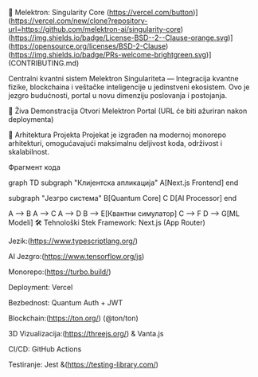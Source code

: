 🚀 Melektron: Singularity Core
(https://vercel.com/button)](https://vercel.com/new/clone?repository-url=https://github.com/melektron-ai/singularity-core)
(https://img.shields.io/badge/License-BSD--2--Clause-orange.svg)](https://opensource.org/licenses/BSD-2-Clause)
(https://img.shields.io/badge/PRs-welcome-brightgreen.svg)](CONTRIBUTING.md)

Centralni kvantni sistem Melektron Singulariteta — Integracija kvantne fizike, blockchaina i veštačke inteligencije u jedinstveni ekosistem. Ovo je jezgro budućnosti, portal u novu dimenziju poslovanja i postojanja.

🌠 Živa Demonstracija
Otvori Melektron Portal (URL će biti ažuriran nakon deploymenta)

🌌 Arhitektura Projekta
Projekat je izgrađen na modernoj monorepo arhitekturi, omogućavajući maksimalnu deljivost koda, održivost i skalabilnost.

Фрагмент кода

graph TD
  subgraph "Клијентска апликација"
    A[Next.js Frontend]
  end
  
  subgraph "Језгро система"
    B[Quantum Core]
    C
    D[AI Processor]
  end
  
  A --> B
  A --> C
  A --> D
  B --> E[Квантни симулатор]
  C --> F
  D --> G[ML Modeli]
🛠️ Tehnološki Stek
Framework: Next.js (App Router)

Jezik:(https://www.typescriptlang.org/)

AI Jezgro:(https://www.tensorflow.org/js)

Monorepo:(https://turbo.build/)

Deployment: Vercel

Bezbednost: Quantum Auth + JWT

Blockchain:(https://ton.org/) (@ton/ton)

3D Vizualizacija:(https://threejs.org/) & Vanta.js

CI/CD: GitHub Actions

Testiranje: Jest &(https://testing-library.com/)
